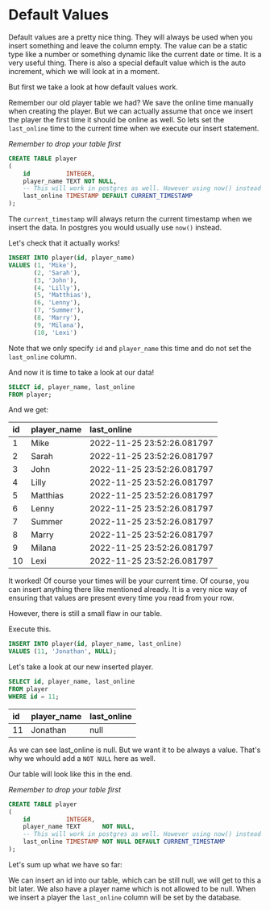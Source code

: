 # Default Values

Default values are a pretty nice thing. They will always be used when you insert something and leave the column
empty. The value can be a static type like a number or something dynamic like the current date or time. It is a very
useful thing. There is also a special default value which is the auto increment, which we will look at in a moment.

But first we take a look at how default values work.

Remember our old player table we had? We save the online time manually when creating the player. But we can actually
assume that once we insert the player the first time it should be online as well. So lets set the `last_online` time
to the current time when we execute our insert statement.

*Remember to drop your table first*

```sql
CREATE TABLE player
(
    id          INTEGER,
    player_name TEXT NOT NULL,
    -- This will work in postgres as well. However using now() instead is recommended
    last_online TIMESTAMP DEFAULT CURRENT_TIMESTAMP
);
```

The `current_timestamp` will always return the current timestamp when we insert the data. In postgres you would
usually use `now()` instead.

Let's check that it actually works!

```sql
INSERT INTO player(id, player_name)
VALUES (1, 'Mike'),
       (2, 'Sarah'),
       (3, 'John'),
       (4, 'Lilly'),
       (5, 'Matthias'),
       (6, 'Lenny'),
       (7, 'Summer'),
       (8, 'Marry'),
       (9, 'Milana'),
       (10, 'Lexi')
```

Note that we only specify `id` and `player_name` this time and do not set the `last_online` column.

And now it is time to take a look at our data!

```sql
SELECT id, player_name, last_online
FROM player;
```

And we get:

| id  | player\_name | last\_online               |
|:----|:-------------|:---------------------------|
| 1   | Mike         | 2022-11-25 23:52:26.081797 |
| 2   | Sarah        | 2022-11-25 23:52:26.081797 |
| 3   | John         | 2022-11-25 23:52:26.081797 |
| 4   | Lilly        | 2022-11-25 23:52:26.081797 |
| 5   | Matthias     | 2022-11-25 23:52:26.081797 |
| 6   | Lenny        | 2022-11-25 23:52:26.081797 |
| 7   | Summer       | 2022-11-25 23:52:26.081797 |
| 8   | Marry        | 2022-11-25 23:52:26.081797 |
| 9   | Milana       | 2022-11-25 23:52:26.081797 |
| 10  | Lexi         | 2022-11-25 23:52:26.081797 |

It worked! Of course your times will be your current time. Of course, you can insert anything there like mentioned
already. It is a very nice way of ensuring that values are present every time you read from your row.

However, there is still a small flaw in our table.

Execute this.

```sql
INSERT INTO player(id, player_name, last_online)
VALUES (11, 'Jonathan', NULL);
```

Let's take a look at our new inserted player.

```sql
SELECT id, player_name, last_online
FROM player
WHERE id = 11;
```

| id  | player\_name | last\_online |
|:----|:-------------|:-------------|
| 11  | Jonathan     | null         |

As we can see last_online is null. But we want it to be always a value. That's why we whould add a `NOT NULL` here
as well.

Our table will look like this in the end.

*Remember to drop your table first*

```sql
CREATE TABLE player
(
    id          INTEGER,
    player_name TEXT      NOT NULL,
    -- This will work in postgres as well. However using now() instead is recommended
    last_online TIMESTAMP NOT NULL DEFAULT CURRENT_TIMESTAMP
);
```

Let's sum up what we have so far:

We can insert an id into our table, which can be still null, we will get to this a bit later. We also have a player
name which is not allowed to be null. When we insert a player the `last_online` column will be set by the database.

